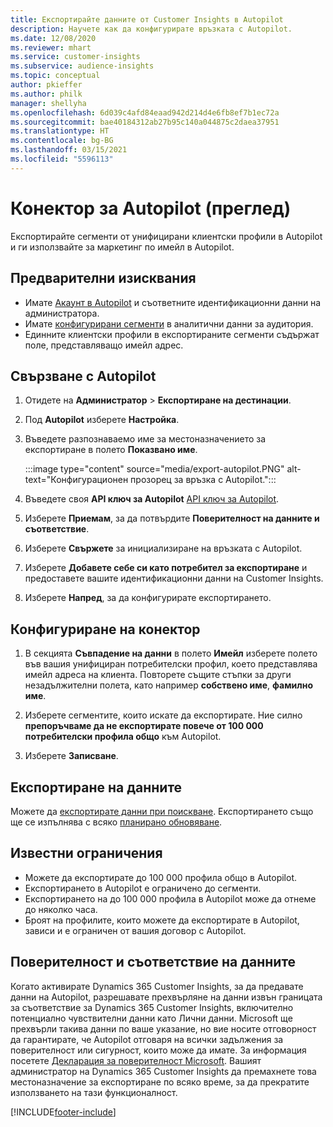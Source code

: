 ```yaml
---
title: Експортирайте данните от Customer Insights в Autopilot
description: Научете как да конфигурирате връзката с Autopilot.
ms.date: 12/08/2020
ms.reviewer: mhart
ms.service: customer-insights
ms.subservice: audience-insights
ms.topic: conceptual
author: pkieffer
ms.author: philk
manager: shellyha
ms.openlocfilehash: 6d039c4afd84eaad942d214d4e6fb8ef7b1ec72a
ms.sourcegitcommit: bae40184312ab27b95c140a044875c2daea37951
ms.translationtype: HT
ms.contentlocale: bg-BG
ms.lasthandoff: 03/15/2021
ms.locfileid: "5596113"
---
```

# <a name="connector-for-autopilot-preview"></a>Конектор за Autopilot (преглед)

Експортирайте сегменти от унифицирани клиентски профили в Autopilot и ги използвайте за маркетинг по имейл в Autopilot. 

## <a name="prerequisites"></a>Предварителни изисквания

-   Имате [Акаунт в Autopilot](https://www.autopilothq.com/) и съответните идентификационни данни на администратора.
-   Имате [конфигурирани сегменти](segments.md) в аналитични данни за аудитория.
-   Единните клиентски профили в експортираните сегменти съдържат поле, представляващо имейл адрес.

## <a name="connect-to-autopilot"></a>Свързване с Autopilot

1. Отидете на **Администратор** > **Експортиране на дестинации**.

1. Под **Autopilot** изберете **Настройка**.

1. Въведете разпознаваемо име за местоназначението за експортиране в полето **Показвано име**.

   :::image type="content" source="media/export-autopilot.PNG" alt-text="Конфигурационен прозорец за връзка с Autopilot.":::

1. Въведете своя **API ключ за Autopilot** [API ключ за Autopilot](https://autopilot.docs.apiary.io/#).

1. Изберете **Приемам**, за да потвърдите **Поверителност на данните и съответствие**.

1. Изберете **Свържете** за инициализиране на връзката с Autopilot.

1. Изберете **Добавете себе си като потребител за експортиране** и предоставете вашите идентификационни данни на Customer Insights.

1. Изберете **Напред**, за да конфигурирате експортирането.

## <a name="configure-the-connector"></a>Конфигуриране на конектор

1. В секцията **Съвпадение на данни** в полето **Имейл** изберете полето във вашия унифициран потребителски профил, което представлява имейл адреса на клиента. Повторете същите стъпки за други незадължителни полета, като например **собствено име**, **фамилно име**.

1. Изберете сегментите, които искате да експортирате. Ние силно **препоръчваме да не експортирате повече от 100 000 потребителски профила общо** към Autopilot. 

1. Изберете **Записване**.

## <a name="export-the-data"></a>Експортиране на данните

Можете да [експортирате данни при поискване](export-destinations.md). Експортирането също ще се изпълнява с всяко [планирано обновяване](system.md#schedule-tab).

## <a name="known-limitations"></a>Известни ограничения

- Можете да експортирате до 100 000 профила общо в Autopilot.
- Експортирането в Autopilot е ограничено до сегменти.
- Експортирането на до 100 000 профила в Autopilot може да отнеме до няколко часа. 
- Броят на профилите, които можете да експортирате в Autopilot, зависи и е ограничен от вашия договор с Autopilot.

## <a name="data-privacy-and-compliance"></a>Поверителност и съответствие на данните

Когато активирате Dynamics 365 Customer Insights, за да предавате данни на Autopilot, разрешавате прехвърляне на данни извън границата за съответствие за Dynamics 365 Customer Insights, включително потенциално чувствителни данни като Лични данни. Microsoft ще прехвърли такива данни по ваше указание, но вие носите отговорност да гарантирате, че Autopilot отговаря на всички задължения за поверителност или сигурност, които може да имате. За информация посетете [Декларация за поверителност Microsoft](https://go.microsoft.com/fwlink/?linkid=396732).
Вашият администратор на Dynamics 365 Customer Insights да премахнете това местоназначение за експортиране по всяко време, за да прекратите използването на тази функционалност.


[!INCLUDE[footer-include](../includes/footer-banner.md)]